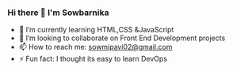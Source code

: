 ### Hi there 👋 I'm Sowbarnika
- 🌱 I’m currently learning HTML,CSS &JavaScript
- 👯 I’m looking to collaborate on Front End Development projects
- 📫 How to reach me: sowmipavi02@gmail.com
- ⚡ Fun fact: I thought its easy to learn DevOps

